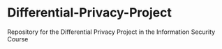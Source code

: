# Differential-Privacy-Project
Repository for the Differential Privacy Project in the Information Security Course
